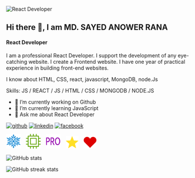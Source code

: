 ![React Developer](https://media.licdn.com/dms/image/D5616AQGAQ9SSflydsA/profile-displaybackgroundimage-shrink_350_1400/0/1714708528242?e=1725494400&v=beta&t=fyJEk5CHPN-H-0MOktSHlPnp1f2LYKXVGbUsKPN_teQ)

## Hi there 👋, I am MD. SAYED ANOWER RANA
#### React Developer

I am a professional React Developer. I support the development of any eye-catching website. I create a Frontend website. I have one year of practical experience in building front-end websites. 

I know about HTML, CSS, react, javascript, MongoDB, node.Js

Skills: JS / REACT / JS / HTML / CSS / MONGODB / NODE.JS

- 🔭 I’m currently working on Github 
- 🌱 I’m currently learning JavaScript 
- 💬 Ask me about React Developer 


[<img src='https://cdn.jsdelivr.net/npm/simple-icons@3.0.1/icons/github.svg' alt='github' height='40'>](https://github.com/msahrana)  [<img src='https://cdn.jsdelivr.net/npm/simple-icons@3.0.1/icons/linkedin.svg' alt='linkedin' height='40'>](https://www.linkedin.com/in/md-sayed-anower-hossain-9539b698/)  [<img src='https://cdn.jsdelivr.net/npm/simple-icons@3.0.1/icons/facebook.svg' alt='facebook' height='40'>](https://www.facebook.com/msahrana)  

<a href='https://archiveprogram.github.com/'><img src='https://raw.githubusercontent.com/acervenky/animated-github-badges/master/assets/acbadge.gif' width='40' height='40'></a> <a href='https://docs.github.com/en/developers'><img src='https://raw.githubusercontent.com/acervenky/animated-github-badges/master/assets/devbadge.gif' width='40' height='40'></a> <a href='https://github.com/pricing'><img src='https://raw.githubusercontent.com/acervenky/animated-github-badges/master/assets/pro.gif' width='40' height='40'></a> <a href='https://stars.github.com/'><img src='https://raw.githubusercontent.com/acervenky/animated-github-badges/master/assets/starbadge.gif' width='35' height='35'></a> <a href='https://docs.github.com/en/github/supporting-the-open-source-community-with-github-sponsors'><img src='https://raw.githubusercontent.com/acervenky/animated-github-badges/master/assets/sponsorbadge.gif' width='35' height='35'></a> 

![GitHub stats](https://github-readme-stats.vercel.app/api?username=msahrana&show_icons=true)  

![GitHub streak stats](https://streak-stats.demolab.com/?user=msahrana)  

